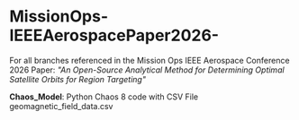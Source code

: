 # MissionOps-IEEEAerospacePaper2026-
For all branches referenced in the Mission Ops IEEE Aerospace Conference 2026 Paper: 
_"An Open-Source Analytical Method for Determining Optimal Satellite Orbits for Region Targeting"_


**Chaos_Model**:
Python Chaos 8 code with CSV File
geomagnetic_field_data.csv
